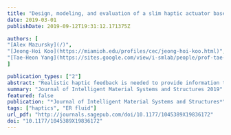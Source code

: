 ```yaml
---
title: "Design, modeling, and evaluation of a slim haptic actuator based on electrorheological fluid"
date: 2019-03-01
publishDate: 2019-09-12T19:31:12.171375Z

authors: [
"[Alex Mazursky](/)", 
"[Jeong-Hoi Koo](https://miamioh.edu/profiles/cec/jeong-hoi-koo.html)",
"[Tae-Heon Yang](https://sites.google.com/view/i-smlab/people/prof-tae-heon-yang?authuser=0)"
]

publication_types: ["2"]
abstract: "Realistic haptic feedback is needed to provide information to users of numerous technologies, such as virtual reality, mobile devices, and robotics. For a device to convey realistic haptic feedback, two touch sensations must be present: tactile feedback and kinesthetic feedback. Although many devices today convey tactile feedback through vibrations, most neglect to incorporate kinesthetic feedback. To address this issue, this study investigates a haptic device with the aim of conveying both kinesthetic and vibrotactile information to users. A prototype based on electrorheological fluids was designed and fabricated. By controlling the electrorheological fluid flow via applied electric fields, the device can generate a range of haptic sensations. The design centered on an elastic membrane that acts as the actuator’s contact surface. Moreover, the control electronics and structural components were integrated into a compact printed circuit board, resulting in a slim device suitable for mobile applications. The device was tested using a dynamic mechanical analyzer to evaluate its performance. The device design was supported with mathematical modeling and was in agreement with experimental results. According to the just-noticeable difference analysis, this range is sufficient to transmit distinct kinesthetic and vibrotactile sensations to users, indicating that the electrorheological fluid–based actuator is capable of conveying haptic feedback."
summary: "Journal of Intelligent Material Systems and Structures 2019"
featured: false
publication: "*Journal of Intelligent Material Systems and Structures*"
tags: ["haptics", "ER fluid"]
url_pdf: "http://journals.sagepub.com/doi/10.1177/1045389X19836172"
doi: "10.1177/1045389X19836172"
---
```


